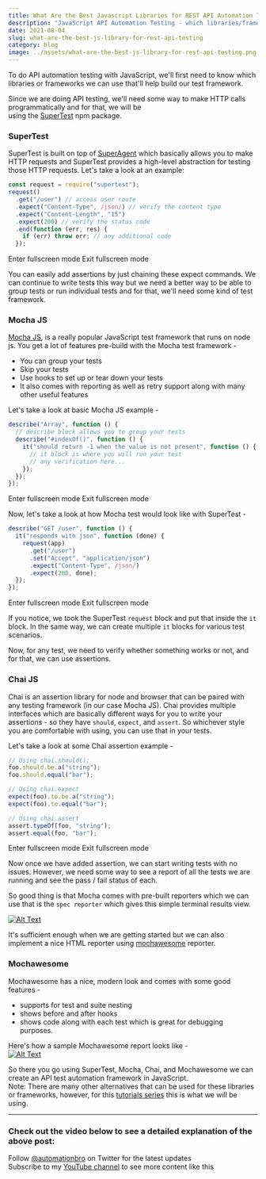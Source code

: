 ```yaml
---
title: What Are the Best Javascript Libraries for REST API Automation Testing
description: "JavaScript API Automation Testing - which libraries/frameworks to use? "
date: 2021-08-04
slug: what-are-the-best-js-library-for-rest-api-testing
category: blog
image: ../assets/what-are-the-best-js-library-for-rest-api-testing.png
---
```


To do API automation testing with JavaScript, we'll first need to know which libraries or frameworks we can use that'll help build our test framework.

Since we are doing API testing, we'll need some way to make HTTP calls programmatically and for that, we will be  
using the [SuperTest](https://www.npmjs.com/package/supertest) npm package.

### [](#supertest)**SuperTest**

SuperTest is built on top of [SuperAgent](https://github.com/visionmedia/superagent) which basically allows you to make HTTP requests and SuperTest provides a high-level abstraction for testing those HTTP requests. Let's take a look at an example:

```javascript
const request = require("supertest");
request()
  .get("/user") // access user route
  .expect("Content-Type", /json/) // verify the content type
  .expect("Content-Length", "15")
  .expect(200) // verify the status code
  .end(function (err, res) {
    if (err) throw err; // any additional code
  });
```

Enter fullscreen mode Exit fullscreen mode

You can easily add assertions by just chaining these expect commands. We can continue to write tests this way but we need a better way to be able to group tests or run individual tests and for that, we'll need some kind of test framework.

### [](#mocha-js)**Mocha JS**

[Mocha JS](https://mochajs.org/), is a really popular JavaScript test framework that runs on node js. You get a lot of features pre-build with the Mocha test framework -

- You can group your tests
- Skip your tests
- Use hooks to set up or tear down your tests
- It also comes with reporting as well as retry support along with many other useful features

Let's take a look at basic Mocha JS example -

```javascript
describe("Array", function () {
  // describe block allows you to group your tests
  describe("#indexOf()", function () {
    it("should return -1 when the value is not present", function () {
      // it block is where you will run your test
      // any verification here...
    });
  });
});
```

Enter fullscreen mode Exit fullscreen mode

Now, let's take a look at how Mocha test would look like with SuperTest -

```javascript
describe("GET /user", function () {
  it("responds with json", function (done) {
    request(app)
      .get("/user")
      .set("Accept", "application/json")
      .expect("Content-Type", /json/)
      .expect(200, done);
  });
});
```

Enter fullscreen mode Exit fullscreen mode

If you notice, we took the SuperTest `request` block and put that inside the `it` block. In the same way, we can create multiple `it` blocks for various test scenarios.

Now, for any test, we need to verify whether something works or not, and for that, we can use assertions.

### [](#chai-js)**Chai JS**

Chai is an assertion library for node and browser that can be paired with any testing framework (in our case Mocha JS). Chai provides multiple interfaces which are basically different ways for you to write your assertions - so they have `should`, `expect`, and `assert`. So whichever style you are comfortable with using, you can use that in your tests.

Let's take a look at some Chai assertion example -

```javascript
// Using chai.should();
foo.should.be.a("string");
foo.should.equal("bar");

// Using chai.expect
expect(foo).to.be.a("string");
expect(foo).to.equal("bar");

// Using chai.assert
assert.typeOf(foo, "string");
assert.equal(foo, "bar");
```

Enter fullscreen mode Exit fullscreen mode

Now once we have added assertion, we can start writing tests with no issues. However, we need some way to see a report of all the tests we are running and see the pass / fail status of each.

So good thing is that Mocha comes with pre-built reporters which we can use that is the `spec reporter` which gives this simple terminal results view.

[![Alt Text](https://res.cloudinary.com/practicaldev/image/fetch/s--rnH16y4s--/c_limit%2Cf_auto%2Cfl_progressive%2Cq_auto%2Cw_880/https://dev-to-uploads.s3.amazonaws.com/i/he1uuya798f4wve5npwl.png)](https://res.cloudinary.com/practicaldev/image/fetch/s--rnH16y4s--/c_limit%2Cf_auto%2Cfl_progressive%2Cq_auto%2Cw_880/https://dev-to-uploads.s3.amazonaws.com/i/he1uuya798f4wve5npwl.png)

It's sufficient enough when we are getting started but we can also implement a nice HTML reporter using [mochawesome](https://www.npmjs.com/package/mochawesome) reporter.

### [](#mochawesome)**Mochawesome**

Mochawesome has a nice, modern look and comes with some good features -

- supports for test and suite nesting
- shows before and after hooks
- shows code along with each test which is great for debugging purposes.

Here's how a sample Mochawesome report looks like -  
[![Alt Text](https://res.cloudinary.com/practicaldev/image/fetch/s--2upknhTW--/c_limit%2Cf_auto%2Cfl_progressive%2Cq_auto%2Cw_880/https://dev-to-uploads.s3.amazonaws.com/i/7jb6vm9fbbljuzkd6q4w.png)](https://res.cloudinary.com/practicaldev/image/fetch/s--2upknhTW--/c_limit%2Cf_auto%2Cfl_progressive%2Cq_auto%2Cw_880/https://dev-to-uploads.s3.amazonaws.com/i/7jb6vm9fbbljuzkd6q4w.png)

So there you go using SuperTest, Mocha, Chai, and Mochawesome we can create an API test automation framework in JavaScript.  
Note: There are many other alternatives that can be used for these libraries or frameworks, however, for this [tutorials series](https://www.youtube.com/watch?v=ZSVw3TyZur4&list=PL6AdzyjjD5HDR2kNRU2dA1C8ydXRAaaBV&ab_channel=AutomationBro) this is what we will be using.

---

### [](#check-out-the-video-below-to-see-a-detailed-explanation-of-the-above-post)**Check out the video below to see a detailed explanation of the above post**:

Follow [@automationbro](https://dev.to/automationbro) on Twitter for the latest updates  
Subscribe to my [YouTube channel](https://www.youtube.com/automationbro?sub_confirmation=1) to see more content like this
